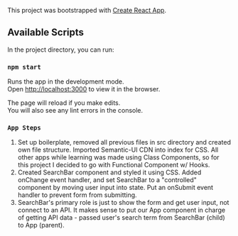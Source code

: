 This project was bootstrapped with [Create React App](https://github.com/facebook/create-react-app).

## Available Scripts

In the project directory, you can run:

### `npm start`

Runs the app in the development mode.<br />
Open [http://localhost:3000](http://localhost:3000) to view it in the browser.

The page will reload if you make edits.<br />
You will also see any lint errors in the console.

### `App Steps`
1) Set up boilerplate, removed all previous files in src directory and created own file structure. Imported Semantic-UI CDN into index for CSS. All other apps while learning was made using Class Components, so for this project I decided to go with Functional Component w/ Hooks.
2) Created SearchBar component and styled it using CSS. Added onChange event handler, and set SearchBar to a "controlled" component by moving user input into state. Put an onSubmit event handler to prevent form from submitting.
3) SearchBar's primary role is just to show the form and get user input, not connect to an API. It makes sense to put our App component in charge of getting API data - passed user's search term from SearchBar (child) to App (parent).